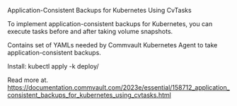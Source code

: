 Application-Consistent Backups for Kubernetes Using CvTasks

To implement application-consistent backups for Kubernetes, you can execute tasks before and after taking volume snapshots.

Contains set of YAMLs needed by Commvault Kubernetes Agent to take application-consistent backups.

Install:
kubectl apply -k deploy/

Read more at.
https://documentation.commvault.com/2023e/essential/158712_application_consistent_backups_for_kubernetes_using_cvtasks.html